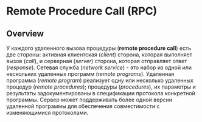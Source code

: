 # Remote Procedure Call (RPC)

## Overview

У каждого удаленного вызова процедуры (**remote procedure call**) есть две стороны: активная клиентская (*client*) сторона, которая выполняет вызов (*call*), и серверная (*server*) сторона, которая отправляет ответ (*response*).  Сетевая служба (*network service*) - это набор из одной или нескольких удаленных программ (*remote programs*).  Удаленная программа (*remote program*) реализует одну или несколько удаленных процедур (*remote procedures*); процедуры (*procedures*), их параметры и результаты задокументированы в спецификации протокола конкретной программы.  Сервер может поддерживать более одной версии удаленной программы для обеспечения совместимости с изменяющимися протоколами.
